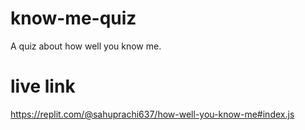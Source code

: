 # know-me-quiz

A quiz about how well you know me.

# live link

https://replit.com/@sahuprachi637/how-well-you-know-me#index.js

